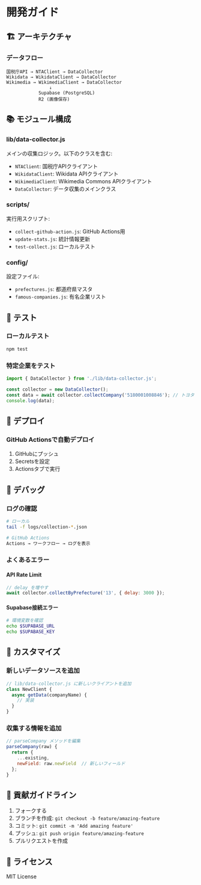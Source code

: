 # 開発ガイド

## 🏗️ アーキテクチャ

### データフロー

```
国税庁API → NTAClient → DataCollector
Wikidata → WikidataClient → DataCollector  
Wikimedia → WikimediaClient → DataCollector
                ↓
            Supabase (PostgreSQL)
            R2 (画像保存)
```

## 📚 モジュール構成

### lib/data-collector.js

メインの収集ロジック。以下のクラスを含む:

- `NTAClient`: 国税庁APIクライアント
- `WikidataClient`: Wikidata APIクライアント
- `WikimediaClient`: Wikimedia Commons APIクライアント
- `DataCollector`: データ収集のメインクラス

### scripts/

実行用スクリプト:

- `collect-github-action.js`: GitHub Actions用
- `update-stats.js`: 統計情報更新
- `test-collect.js`: ローカルテスト

### config/

設定ファイル:

- `prefectures.js`: 都道府県マスタ
- `famous-companies.js`: 有名企業リスト

## 🧪 テスト

### ローカルテスト

```bash
npm test
```

### 特定企業をテスト

```javascript
import { DataCollector } from './lib/data-collector.js';

const collector = new DataCollector();
const data = await collector.collectCompany('5180001008846'); // トヨタ
console.log(data);
```

## 🚀 デプロイ

### GitHub Actionsで自動デプロイ

1. GitHubにプッシュ
2. Secretsを設定
3. Actionsタブで実行

## 🐛 デバッグ

### ログの確認

```bash
# ローカル
tail -f logs/collection-*.json

# GitHub Actions
Actions → ワークフロー → ログを表示
```

### よくあるエラー

#### API Rate Limit

```javascript
// delay を増やす
await collector.collectByPrefecture('13', { delay: 3000 });
```

#### Supabase接続エラー

```bash
# 環境変数を確認
echo $SUPABASE_URL
echo $SUPABASE_KEY
```

## 🔧 カスタマイズ

### 新しいデータソースを追加

```javascript
// lib/data-collector.js に新しいクライアントを追加
class NewClient {
  async getData(companyName) {
    // 実装
  }
}
```

### 収集する情報を追加

```javascript
// parseCompany メソッドを編集
parseCompany(raw) {
  return {
    ...existing,
    newField: raw.newField  // 新しいフィールド
  };
}
```

## 📝 貢献ガイドライン

1. フォークする
2. ブランチを作成: `git checkout -b feature/amazing-feature`
3. コミット: `git commit -m 'Add amazing feature'`
4. プッシュ: `git push origin feature/amazing-feature`
5. プルリクエストを作成

## 📄 ライセンス

MIT License

